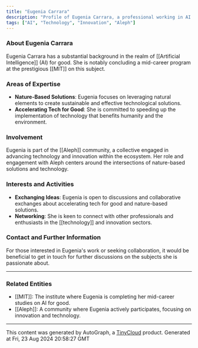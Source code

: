 ```yaml
---
title: "Eugenia Carrara"
description: "Profile of Eugenia Carrara, a professional working in AI for good, involved in the Aleph community."
tags: ["AI", "Technology", "Innovation", "Aleph"]
---
```


### About Eugenia Carrara

Eugenia Carrara has a substantial background in the realm of [[Artificial Intelligence]] (AI) for good. She is notably concluding a mid-career program at the prestigious [[MIT]] on this subject.

### Areas of Expertise
- **Nature-Based Solutions**: Eugenia focuses on leveraging natural elements to create sustainable and effective technological solutions.
- **Accelerating Tech for Good**: She is committed to speeding up the implementation of technology that benefits humanity and the environment.

### Involvement
Eugenia is part of the [[Aleph]] community, a collective engaged in advancing technology and innovation within the ecosystem. Her role and engagement with Aleph centers around the intersections of nature-based solutions and technology.

### Interests and Activities
- **Exchanging Ideas**: Eugenia is open to discussions and collaborative exchanges about accelerating tech for good and nature-based solutions.
- **Networking**: She is keen to connect with other professionals and enthusiasts in the [[technology]] and innovation sectors.

### Contact and Further Information
For those interested in Eugenia's work or seeking collaboration, it would be beneficial to get in touch for further discussions on the subjects she is passionate about.

---

### Related Entities
- [[MIT]]: The institute where Eugenia is completing her mid-career studies on AI for good.
- [[Aleph]]: A community where Eugenia actively participates, focusing on innovation and technology.

---
This content was generated by AutoGraph, a [TinyCloud](https://tinycloud.xyz/) product.
Generated at Fri, 23 Aug 2024 20:58:27 GMT